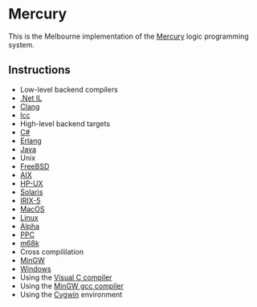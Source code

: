 Mercury
=======

This is the Melbourne implementation of the [Mercury](http://www.mercurylang.org/) logic programming system.

## Instructions

 * Low-level backend compilers
  * [.Net IL](README.DotNet)
  * [Clang](README.clang)
  * [lcc](README.lcc)
 * High-level backend targets
  * [C#](README.CSharp)
  * [Erlang](README.Erlang)
  * [Java](README.Java)
 * Unix
  * [FreeBSD](README.FreeBSD)
  * [AIX](README.AIX)
  * [HP-UX](README.HPUX)
  * [Solaris](README.Solaris)
  * [IRIX-5](README.IRIX-5)
  * [MacOS](README.MacOS)
 * [Linux](README.Linux)
  * [Alpha](README.Linux-Alpha)
  * [PPC](README.Linux-PPC)
  * [m68k](README.Linux-m68k)
 * Cross compililation
  * [MinGW](README.MinGW-cross)
 * [Windows](README.MS-Windows)
  * Using the [Visual C compiler](README.MS-VisualC)
  * Using the [MinGW gcc compiler](README.MinGW)
  * Using the [Cygwin](README.Cygwin) environment
